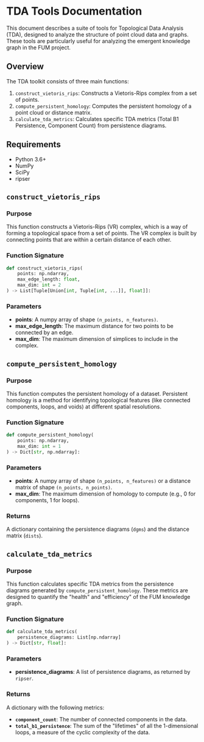 # TDA Tools Documentation

This document describes a suite of tools for Topological Data Analysis (TDA), designed to analyze the structure of point cloud data and graphs. These tools are particularly useful for analyzing the emergent knowledge graph in the FUM project.

## Overview

The TDA toolkit consists of three main functions:

1.  `construct_vietoris_rips`: Constructs a Vietoris-Rips complex from a set of points.
2.  `compute_persistent_homology`: Computes the persistent homology of a point cloud or distance matrix.
3.  `calculate_tda_metrics`: Calculates specific TDA metrics (Total B1 Persistence, Component Count) from persistence diagrams.

## Requirements

- Python 3.6+
- NumPy
- SciPy
- ripser

## `construct_vietoris_rips`

### Purpose

This function constructs a Vietoris-Rips (VR) complex, which is a way of forming a topological space from a set of points. The VR complex is built by connecting points that are within a certain distance of each other.

### Function Signature

```python
def construct_vietoris_rips(
    points: np.ndarray, 
    max_edge_length: float,
    max_dim: int = 2
) -> List[Tuple[Union[int, Tuple[int, ...]], float]]:
```

### Parameters

- **points**: A numpy array of shape `(n_points, n_features)`.
- **max_edge_length**: The maximum distance for two points to be connected by an edge.
- **max_dim**: The maximum dimension of simplices to include in the complex.

## `compute_persistent_homology`

### Purpose

This function computes the persistent homology of a dataset. Persistent homology is a method for identifying topological features (like connected components, loops, and voids) at different spatial resolutions.

### Function Signature

```python
def compute_persistent_homology(
    points: np.ndarray, 
    max_dim: int = 1
) -> Dict[str, np.ndarray]:
```

### Parameters

- **points**: A numpy array of shape `(n_points, n_features)` or a distance matrix of shape `(n_points, n_points)`.
- **max_dim**: The maximum dimension of homology to compute (e.g., 0 for components, 1 for loops).

### Returns

A dictionary containing the persistence diagrams (`dgms`) and the distance matrix (`dists`).

## `calculate_tda_metrics`

### Purpose

This function calculates specific TDA metrics from the persistence diagrams generated by `compute_persistent_homology`. These metrics are designed to quantify the "health" and "efficiency" of the FUM knowledge graph.

### Function Signature

```python
def calculate_tda_metrics(
    persistence_diagrams: List[np.ndarray]
) -> Dict[str, float]:
```

### Parameters

- **persistence_diagrams**: A list of persistence diagrams, as returned by `ripser`.

### Returns

A dictionary with the following metrics:
- **`component_count`**: The number of connected components in the data.
- **`total_b1_persistence`**: The sum of the "lifetimes" of all the 1-dimensional loops, a measure of the cyclic complexity of the data.
